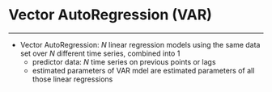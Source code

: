 # **Vector AutoRegression (VAR)**
---

- Vector AutoRegression: *N* linear regression models using the same data set over *N* different time series, combined into 1
    - predictor data: *N* time series on previous points or lags 
    - estimated parameters of VAR mdel are estimated parameters of all those linear regressions 

